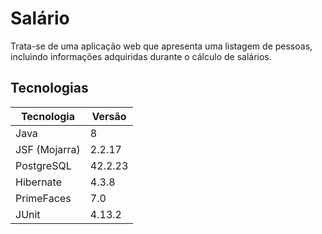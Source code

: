 # Salário

Trata-se de uma aplicação web que apresenta uma listagem de pessoas, incluindo informações adquiridas durante o cálculo de salários.


## Tecnologias

| Tecnologia   | Versão    |
|--------------|-----------|
| Java         | 8         |
| JSF (Mojarra)| 2.2.17    |
| PostgreSQL   | 42.2.23   |
| Hibernate    | 4.3.8     |
| PrimeFaces   | 7.0       |
| JUnit        | 4.13.2    |